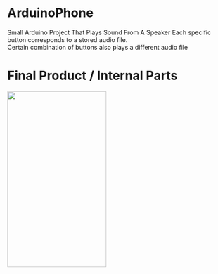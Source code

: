 # ArduinoPhone
Small Arduino Project That Plays Sound From A Speaker
Each specific button corresponds to a stored audio file.  
Certain combination of buttons also plays a different audio file

# Final Product / Internal Parts

<div style="display: flex; justify-content: space-between;">
    <img src="https://github.com/SamChenYu/ArduinoPhone/assets/150127006/dc64857d-32c6-4b3d-80a2-cf388adbdf31" width="225" height = 400
    <img src="https://github.com/SamChenYu/ArduinoPhone/assets/150127006/748554f5-2454-4c88-a76f-7c9e60d5814b" width="225" height = 400/>
</div>




